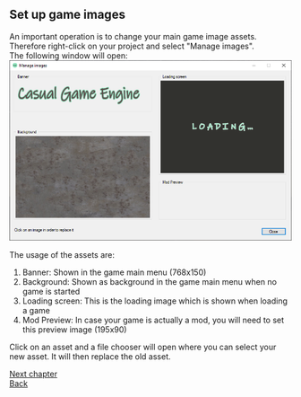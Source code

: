 ## Set up game images

An important operation is to change your main game image assets. Therefore right-click on your project
and select "Manage images". <br/>
The following window will open:<br/>
<img src="gfx/builder_images.png">

The usage of the assets are:
1. Banner: Shown in the game main menu (768x150)
2. Background: Shown as background in the game main menu when no game is started
3. Loading screen: This is the loading image which is shown when loading a game
4. Mod Preview: In case your game is actually a mod, you will need to set this preview image (195x90)

Click on an asset and a file chooser will open where you can select your new asset. It will then replace the old asset.

[Next chapter](implementation.html)<br/>
[Back](index.html)

